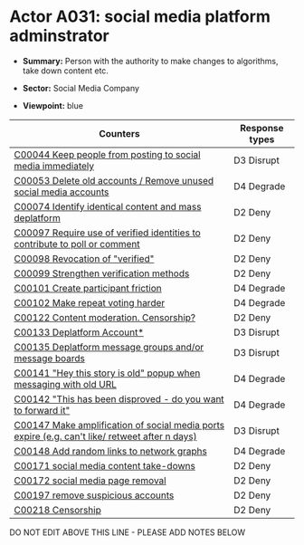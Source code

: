 # Actor A031: social media platform adminstrator

* **Summary:** Person with the authority to make changes to algorithms, take down content etc. 

* **Sector:** Social Media Company

* **Viewpoint:** blue


| Counters | Response types |
| -------- | -------------- |
| [C00044 Keep people from posting to social media immediately](../counters/C00044.md) | D3 Disrupt |
| [C00053 Delete old accounts / Remove unused social media accounts](../counters/C00053.md) | D4 Degrade |
| [C00074 Identify identical content and mass deplatform](../counters/C00074.md) | D2 Deny |
| [C00097 Require use of verified identities to contribute to poll or comment](../counters/C00097.md) | D2 Deny |
| [C00098 Revocation of "verified"](../counters/C00098.md) | D2 Deny |
| [C00099 Strengthen verification methods](../counters/C00099.md) | D2 Deny |
| [C00101 Create participant friction](../counters/C00101.md) | D4 Degrade |
| [C00102 Make repeat voting harder](../counters/C00102.md) | D4 Degrade |
| [C00122 Content moderation. Censorship?](../counters/C00122.md) | D2 Deny |
| [C00133 Deplatform Account*](../counters/C00133.md) | D3 Disrupt |
| [C00135 Deplatform message groups and/or message boards](../counters/C00135.md) | D3 Disrupt |
| [C00141 "Hey this story is old" popup when messaging with old URL](../counters/C00141.md) | D4 Degrade |
| [C00142 "This has been disproved - do you want to forward it"](../counters/C00142.md) | D4 Degrade |
| [C00147 Make amplification of social media ports expire (e.g. can't like/ retweet after n days)](../counters/C00147.md) | D3 Disrupt |
| [C00148 Add random links to network graphs](../counters/C00148.md) | D4 Degrade |
| [C00171 social media content take-downs](../counters/C00171.md) | D2 Deny |
| [C00172 social media page removal](../counters/C00172.md) | D2 Deny |
| [C00197 remove suspicious accounts](../counters/C00197.md) | D2 Deny |
| [C00218 Censorship](../counters/C00218.md) | D2 Deny |


DO NOT EDIT ABOVE THIS LINE - PLEASE ADD NOTES BELOW